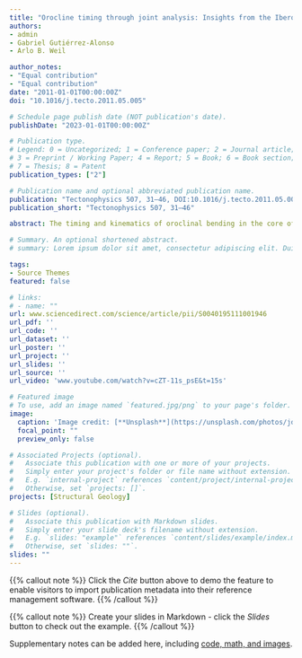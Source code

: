 ```yaml
---
title: "Orocline timing through joint analysis: Insights from the Ibero-Armorican Arc"
authors:
- admin
- Gabriel Gutiérrez-Alonso
- Arlo B. Weil

author_notes:
- "Equal contribution"
- "Equal contribution"
date: "2011-01-01T00:00:00Z"
doi: "10.1016/j.tecto.2011.05.005"

# Schedule page publish date (NOT publication's date).
publishDate: "2023-01-01T00:00:00Z"

# Publication type.
# Legend: 0 = Uncategorized; 1 = Conference paper; 2 = Journal article;
# 3 = Preprint / Working Paper; 4 = Report; 5 = Book; 6 = Book section;
# 7 = Thesis; 8 = Patent
publication_types: ["2"]

# Publication name and optional abbreviated publication name.
publication: "Tectonophysics 507, 31–46, DOI:10.1016/j.tecto.2011.05.005"
publication_short: "Tectonophysics 507, 31–46"

abstract: The timing and kinematics of oroclinal bending in the core of the Ibero-Armorican Arc (IAA) has recently been constrained using paleomagnetic data from the Cantabrian Zone in northern Iberia. This study analyzes the joint-patterns present in rock units deposited pre-, syn- and post-oroclinal bending. Systematic changes in the orientations of tensional joint-sets in superimposed stratigraphic units are interpreted to record the progressive stages of oroclinal bending in the core of the IAA. Time constrains for joint set development are constrained by the known ages of the bounding unconformities that limit the studied stratigraphic units. Joint azimuth variability in the pre-orocline rocks (Neoproterozoic to pre-Upper Carboniferous) is comparable to the present arc curvature of the orocline (about 180°); the joints in the syn-orocline rocks (Upper Pennsylvanian or Stephanian, 304 to 299 Ma) show a lower azimuthal variability that is comparable to about 50–70% of the total curvature seen in pre-orocline rocks. Finally, post-orocline rocks (Permian) contain joints that have uniform azimuths for each set across the entirety of the present-day arc. Together these spatially and temporally distinct joint sets suggest that rotations in the Cantabrian Zone took place in the Upper Pennsylvanian during a ca. 10 Ma time period, which agrees well with previous paleomagnetic arguments. The data also provides supporting evidence for oroclinal bending by rotation around vertical axes of an initially linear, or nearly linear, orogenic belt. And finally, these data highlight the potential power in using tectonic joint sets for constraining thrust belt kinematics in curved orogenic systems when unconformity bounded stratigraphic sequences are present that are coeval with orocline development.

# Summary. An optional shortened abstract.
# summary: Lorem ipsum dolor sit amet, consectetur adipiscing elit. Duis posuere tellus ac convallis placerat. Proin tincidunt magna sed ex sollicitudin condimentum.

tags:
- Source Themes
featured: false

# links:
# - name: ""
url: www.sciencedirect.com/science/article/pii/S0040195111001946
url_pdf: ''
url_code: ''
url_dataset: ''
url_poster: ''
url_project: ''
url_slides: ''
url_source: ''
url_video: 'www.youtube.com/watch?v=cZT-11s_psE&t=15s'

# Featured image
# To use, add an image named `featured.jpg/png` to your page's folder. 
image:
  caption: 'Image credit: [**Unsplash**](https://unsplash.com/photos/jdD8gXaTZsc)'
  focal_point: ""
  preview_only: false

# Associated Projects (optional).
#   Associate this publication with one or more of your projects.
#   Simply enter your project's folder or file name without extension.
#   E.g. `internal-project` references `content/project/internal-project/index.md`.
#   Otherwise, set `projects: []`.
projects: [Structural Geology]

# Slides (optional).
#   Associate this publication with Markdown slides.
#   Simply enter your slide deck's filename without extension.
#   E.g. `slides: "example"` references `content/slides/example/index.md`.
#   Otherwise, set `slides: ""`.
slides: ""
---
```


{{% callout note %}}
Click the *Cite* button above to demo the feature to enable visitors to import publication metadata into their reference management software.
{{% /callout %}}

{{% callout note %}}
Create your slides in Markdown - click the *Slides* button to check out the example.
{{% /callout %}}

Supplementary notes can be added here, including [code, math, and images](https://wowchemy.com/docs/writing-markdown-latex/).
